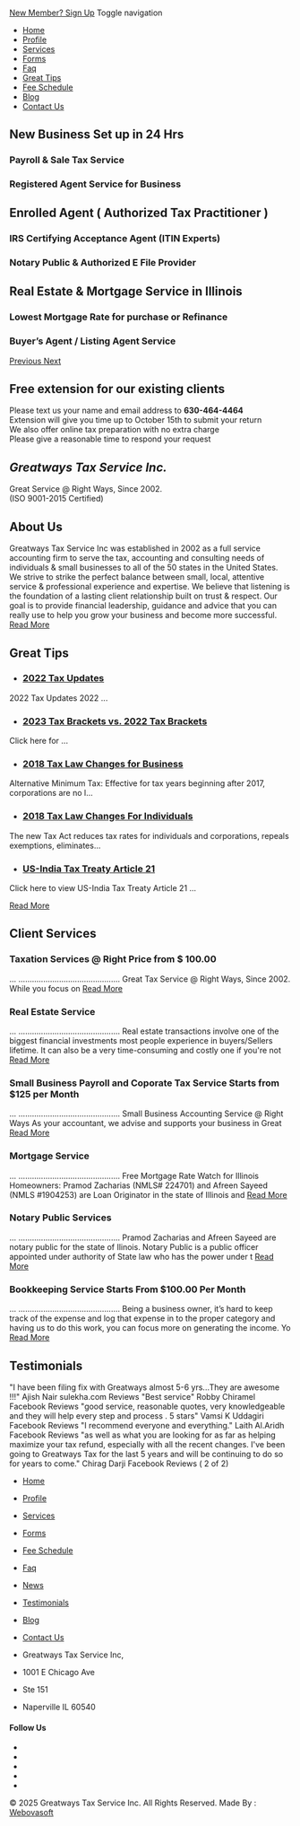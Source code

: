 ####  [](https://www.greatwaysinc.com/)
[New Member? Sign Up](https://www.greatwaysinc.com/user-registration)
Toggle navigation [](https://www.greatwaysinc.com/home) [](https://www.greatwaysinc.com/home)
[](https://www.greatwaysinc.com/home)
  * [Home ](https://www.greatwaysinc.com/home)
  * [Profile](https://www.greatwaysinc.com/profile)
  * [Services](https://www.greatwaysinc.com/services)
  * [Forms](https://www.greatwaysinc.com/forms)
  * [Faq](https://www.greatwaysinc.com/faq)
  * [Great Tips](https://www.greatwaysinc.com/news)
  * [Fee Schedule](https://www.greatwaysinc.com/fee-schedule)
  * [Blog](https://www.greatwaysinc.com/blog)
  * [Contact Us](https://www.greatwaysinc.com/contact-us)


## New Business Set up in 24 Hrs 
### Payroll & Sale Tax Service
### Registered Agent Service for Business
## Enrolled Agent ( Authorized Tax Practitioner )
### IRS Certifying Acceptance Agent (ITIN Experts)
### Notary Public & Authorized E File Provider
## Real Estate & Mortgage Service in Illinois
### Lowest Mortgage Rate for purchase or Refinance
### Buyer’s Agent / Listing Agent Service
[ Previous ](https://www.greatwaysinc.com/#heroCarouesl) [ Next ](https://www.greatwaysinc.com/#heroCarouesl)
##  Free extension for our existing clients   
Please text us your name and email address to **630-464-4464**  
Extension will give you time up to October 15th to submit your return   
We also offer online tax preparation with no extra charge   
Please give a reasonable time to respond your request 
##  _Greatways Tax Service Inc._   
Great Service @ Right Ways, Since 2002.   
(ISO 9001-2015 Certified) 
## About Us
Greatways Tax Service Inc was established in 2002 as a full service accounting firm to serve the tax, accounting and consulting needs of individuals & small businesses to all of the 50 states in the United States. We strive to strike the perfect balance between small, local, attentive service & professional experience and expertise. We believe that listening is the foundation of a lasting client relationship built on trust & respect. Our goal is to provide financial leadership, guidance and advice that you can really use to help you grow your business and become more successful. 
[Read More](https://www.greatwaysinc.com/profile)
## Great Tips
  * ### [2022 Tax Updates ](https://www.greatwaysinc.com/news-details_2022_35)
2022 Tax Updates 2022 ...
  * ### [2023 Tax Brackets vs. 2022 Tax Brackets ](https://www.greatwaysinc.com/news-details_2023_34)
Click here for ...
  * ### [2018 Tax Law Changes for Business ](https://www.greatwaysinc.com/news-details_2018_32)
Alternative Minimum Tax: Effective for tax years beginning after 2017, corporations are no l...
  * ### [2018 Tax Law Changes For Individuals ](https://www.greatwaysinc.com/news-details_2018_31)
The new Tax Act reduces tax rates for individuals and corporations, repeals exemptions, eliminates...
  * ### [US-India Tax Treaty Article 21 ](https://www.greatwaysinc.com/news-details_us_30)
Click here to view US-India Tax Treaty Article 21 ...


[Read More](https://www.greatwaysinc.com/news)
## Client Services
[](https://www.greatwaysinc.com/services-details_taxation_1)
### Taxation Services @ Right Price from $ 100.00
... ............................................. Great Tax Service @ Right Ways, Since 2002. While you focus on 
[Read More](https://www.greatwaysinc.com/services-details_taxation_1)
[](http://greatwaysrealty.com/)
### Real Estate Service
... ............................................. Real estate transactions involve one of the biggest financial investments most people experience in buyers/Sellers lifetime. It can also be a very time-consuming and costly one if you're not
[Read More](http://greatwaysrealty.com/)
[](https://www.greatwaysinc.com/services-details_small_2)
### Small Business Payroll and Coporate Tax Service Starts from $125 per Month
... ............................................. Small Business Accounting Service @ Right Ways As your accountant, we advise and supports your business in Great 
[Read More](https://www.greatwaysinc.com/services-details_small_2)
[](https://www.greatwaysinc.com/mortgage/)
### Mortgage Service
... ............................................. Free Mortgage Rate Watch for Illinois Homeowners: Pramod Zacharias (NMLS# 224701) and Afreen Sayeed (NMLS #1904253) are Loan Originator in the state of Illinois and 
[Read More](https://www.greatwaysinc.com/mortgage/)
[](https://www.greatwaysinc.com/services-details_notary_5)
### Notary Public Services
... ............................................. Pramod Zacharias and Afreen Sayeed are notary public for the state of Ilinois. Notary Public is a public officer appointed under authority of State law who has the power under t
[Read More](https://www.greatwaysinc.com/services-details_notary_5)
[ ](https://www.greatwaysinc.com/services-details_bookkeeping_6)
### Bookkeeping Service Starts From $100.00 Per Month
... ............................................. Being a business owner, it’s hard to keep track of the expense and log that expense in to the proper category and having us to do this work, you can focus more on generating the income. Yo
[Read More](https://www.greatwaysinc.com/services-details_bookkeeping_6)
[](https://www.greatwaysinc.com/form-tax-questionnaire) [](https://www.paycheckrecords.com/login.jsp) [](https://www.greatwaysinc.com/faq-details_faq_12) [](https://sa.www4.irs.gov/irfof-tra/start.do;jsessionid=V34cr-1R6X1aw-jRZJZ45-sd) 

## Testimonials
"I have been filing fix with Greatways almost 5-6 yrs...They are awesome !!!"
Ajish Nair sulekha.com Reviews
"Best service"
Robby Chiramel Facebook Reviews
"good service, reasonable quotes, very knowledgeable and they will help every step and process . 5 stars"
Vamsi K Uddagiri Facebook Reviews
"I recommend everyone and everything."
Laith Al.Aridh Facebook Reviews
"as well as what you are looking for as far as helping maximize your tax refund, especially with all the recent changes. I've been going to Greatways Tax for the last 5 years and will be continuing to do so for years to come."
Chirag Darji Facebook Reviews ( 2 of 2)
  * [Home](https://www.greatwaysinc.com/home)
  * [Profile](https://www.greatwaysinc.com/profile)
  * [Services](https://www.greatwaysinc.com/services)
  * [Forms](https://www.greatwaysinc.com/forms)
  * [Fee Schedule](https://www.greatwaysinc.com/fee-schedule)


  * [Faq](https://www.greatwaysinc.com/faq)
  * [News](https://www.greatwaysinc.com/news)
  * [Testimonials](https://www.greatwaysinc.com/testimonials)
  * [Blog](https://www.greatwaysinc.com/blog)
  * [Contact Us](https://www.greatwaysinc.com/contact-us)


  * Greatways Tax Service Inc, 
  * 1001 E Chicago Ave
  * Ste 151
  * Naperville IL 60540 


#### Follow Us
  * [](https://twitter.com/Greatwaystax)
  * [](https://www.facebook.com/pages/Greatways-Tax-Service-Inc/490963397640432)
  * [](https://plus.google.com/111845599972796459569)
  * [](https://www.linkedin.com/in/pramod-zacharias-36801431)
  * [](https://www.yelp.com/biz/greatways-tax-service-inc-lisle)


[](https://www.greatwaysinc.com/)
© 2025 Greatways Tax Service Inc. All Rights Reserved.
Made By :[ Webovasoft](http://webovasoft.com/)